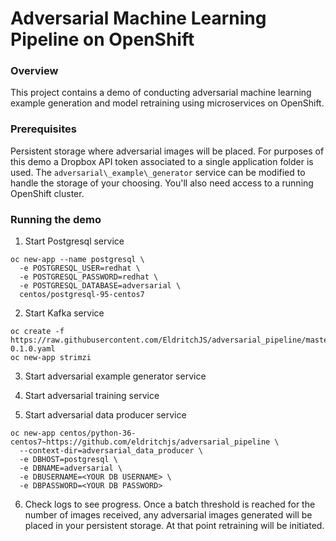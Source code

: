 # Adversarial Machine Learning Pipeline on OpenShift

### Overview
This project contains a demo of conducting adversarial machine learning example generation and model retraining using microservices on OpenShift. 

### Prerequisites

Persistent storage where adversarial images will be placed. For purposes of this demo a Dropbox API token associated to a single application folder is used. The `adversarial\_example\_generator` service can be modified to handle the storage of your choosing. You'll also need access to a running OpenShift cluster. 

### Running the demo

1. Start Postgresql service
```
oc new-app --name postgresql \
  -e POSTGRESQL_USER=redhat \
  -e POSTGRESQL_PASSWORD=redhat \
  -e POSTGRESQL_DATABASE=adversarial \
  centos/postgresql-95-centos7
```

2. Start Kafka service
```
oc create -f https://raw.githubusercontent.com/EldritchJS/adversarial_pipeline/master/openshift_templates/strimzi-0.1.0.yaml
oc new-app strimzi
```

3. Start adversarial example generator service

4. Start adversarial training service

5. Start adversarial data producer service

```
oc new-app centos/python-36-centos7~https://github.com/eldritchjs/adversarial_pipeline \
  --context-dir=adversarial_data_producer \
  -e DBHOST=postgresql \
  -e DBNAME=adversarial \
  -e DBUSERNAME=<YOUR DB USERNAME> \
  -e DBPASSWORD=<YOUR DB PASSWORD>
```

6. Check logs to see progress. Once a batch threshold is reached for the number of images received, any adversarial images generated will be placed in your persistent storage. At that point retraining will be initiated.
  
